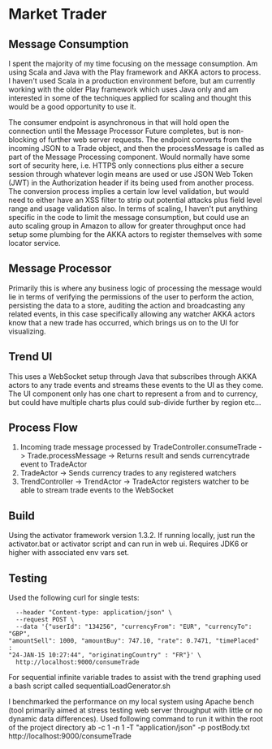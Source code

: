 Market Trader
================

Message Consumption
-----------------------

I spent the majority of my time focusing on the message consumption. 
Am using Scala and Java with the Play framework and AKKA actors to process.
I haven't used Scala in a production environment before, but am currently working with the older Play framework which uses Java only and am interested in some of the techniques applied for scaling and thought this would be a good opportunity to use it.

The consumer endpoint is asynchronous in that will hold open the connection until the Message Processor Future completes, but is non-blocking of further web server requests.
The endpoint converts from the incoming JSON to a Trade object, and then the processMessage is called as part of the Message Processing component.
Would normally have some sort of security here, i.e. HTTPS only connections plus either a secure session through whatever login means are used or use JSON Web Token (JWT) in the Authorization header if its being used from another process.
The conversion process implies a certain low level validation, but would need to either have an XSS filter to strip out potential attacks plus field level range and usage validation also.
In terms of scaling, I haven't put anything specific in the code to limit the message consumption, but could use an auto scaling group in Amazon to allow for greater throughput once had setup some plumbing for the AKKA actors to register themselves with some locator service.

Message Processor
----------------------
Primarily this is where any business logic of processing the message would lie in terms of verifying the permissions of the user to perform the action, persisting the data to a store, auditing the action and broadcasting any related events, in this case specifically allowing any watcher AKKA actors know that a new trade has occurred, which brings us on to the UI for visualizing.

Trend UI
-----------------------
This uses a WebSocket setup through Java that subscribes through AKKA actors to any trade events and streams these events to the UI as they come.
The UI component only has one chart to represent a from and to currency, but could have multiple charts plus could sub-divide further by region etc...
	

Process Flow
-----------------
1. Incoming trade message processed by TradeController.consumeTrade -> Trade.processMessage -> Returns result and sends currencytrade event to TradeActor
2. TradeActor -> Sends currency trades to any registered watchers
3. TrendController -> TrendActor -> TradeActor registers watcher to be able to stream trade events to the WebSocket

Build
---------------
Using the activator framework version 1.3.2.
If running locally, just run the activator.bat or activator script and can run in web ui.
Requires JDK6 or higher with associated env vars set.

Testing
-----------------
Used the following curl for single tests:
```curl \
  --header "Content-type: application/json" \
  --request POST \
  --data '{"userId": "134256", "currencyFrom": "EUR", "currencyTo": "GBP",
"amountSell": 1000, "amountBuy": 747.10, "rate": 0.7471, "timePlaced" :
"24-JAN-15 10:27:44", "originatingCountry" : "FR"}' \
  http://localhost:9000/consumeTrade
```

For sequential infinite variable trades to assist with the trend graphing used a bash script called sequentialLoadGenerator.sh

I benchmarked the performance on my local system using Apache bench (tool primarily aimed at stress testing web server throughput with little or no dynamic data differences).
Used following command to run it within the root of the project directory
ab -c 1 -n 1 -T "application/json" -p postBody.txt http://localhost:9000/consumeTrade 
